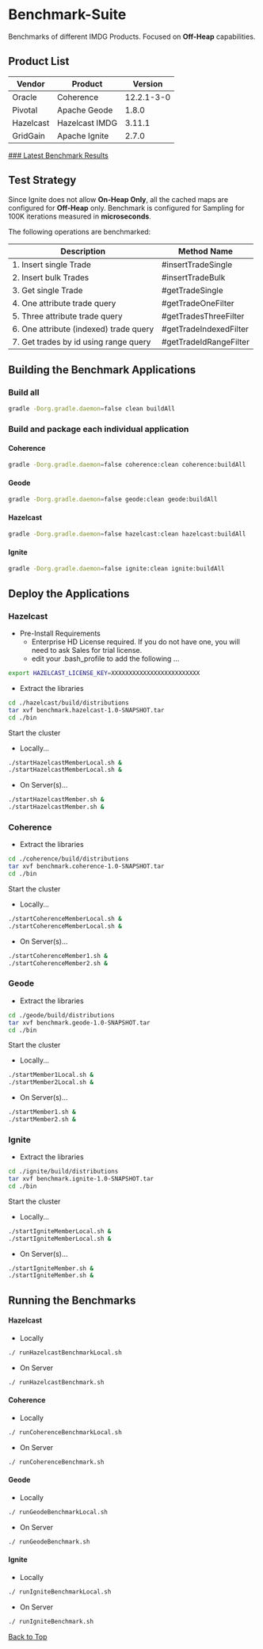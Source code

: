 
# <a name="benchmark-suite">Benchmark-Suite</a>

Benchmarks of different IMDG Products.  Focused on __Off-Heap__ capabilities.


## <a name="ProductList">Product List</a>

Vendor | Product | Version
--- |--- |---
Oracle | Coherence | 12.2.1-3-0
Pivotal | Apache Geode | 1.8.0
Hazelcast | Hazelcast IMDG | 3.11.1
GridGain | Apache Ignite | 2.7.0

<a href="https://docs.google.com/spreadsheets/d/1fe1SrNEbHsCBv3hgQkNDkVdI72kRvKmubvnW-c7xzZI">
### Latest Benchmark Results
</a>

## <a name="test-strategy">Test Strategy</a>

Since Ignite does not allow __On-Heap Only__, all the cached maps are configured for __Off-Heap__ only.  Benchmark is configured for Sampling for 100K iterations measured in __microseconds__.

The following operations are benchmarked:

Description | Method Name
--- |---
1. Insert single Trade |  #insertTradeSingle
2. Insert bulk Trades |  #insertTradeBulk
3. Get single Trade |  #getTradeSingle
4. One attribute trade query | #getTradeOneFilter
5. Three attribute trade query | #getTradesThreeFilter
6. One attribute (indexed) trade query | #getTradeIndexedFilter
7. Get trades by id using range query | #getTradeIdRangeFilter 

## <a name="Build">Building the Benchmark Applications</a>

### Build all

```bash
gradle -Dorg.gradle.daemon=false clean buildAll
```

### Build and package each individual application

#### Coherence
  
```bash
gradle -Dorg.gradle.daemon=false coherence:clean coherence:buildAll
```

#### Geode

```bash
gradle -Dorg.gradle.daemon=false geode:clean geode:buildAll
```

#### Hazelcast


```bash
gradle -Dorg.gradle.daemon=false hazelcast:clean hazelcast:buildAll
```

#### Ignite

```bash
gradle -Dorg.gradle.daemon=false ignite:clean ignite:buildAll
```

## <a name="Deploy">Deploy the Applications</a>

### Hazelcast

  * Pre-Install Requirements
    * Enterprise HD License required.  If you do not have one, you will need to ask Sales for trial license.
    * edit your .bash_profile to add the following ...

```bash
export HAZELCAST_LICENSE_KEY=XXXXXXXXXXXXXXXXXXXXXXXXX
```

  * Extract the libraries

```bash
cd ./hazelcast/build/distributions
tar xvf benchmark.hazelcast-1.0-SNAPSHOT.tar
cd ./bin
```

Start the cluster
  
  * Locally...
    
```bash
./startHazelcastMemberLocal.sh &
./startHazelcastMemberLocal.sh &
```

  * On Server(s)...
    
```bash
./startHazelcastMember.sh &
./startHazelcastMember.sh &
```
### Coherence

  * Extract the libraries

```bash
cd ./coherence/build/distributions
tar xvf benchmark.coherence-1.0-SNAPSHOT.tar
cd ./bin
```
Start the cluster

  * Locally...
  
```bash
./startCoherenceMemberLocal.sh &
./startCoherenceMemberLocal.sh &
```

  * On Server(s)...

```bash
./startCoherenceMember1.sh &
./startCoherenceMember2.sh &
```

### Geode

  * Extract the libraries

```bash
cd ./geode/build/distributions
tar xvf benchmark.geode-1.0-SNAPSHOT.tar
cd ./bin
```

Start the cluster

  * Locally...
  
```bash
./startMember1Local.sh &
./startMember2Local.sh &
```

  * On Server(s)...
```bash
./startMember1.sh &
./startMember2.sh &
```

### Ignite

  * Extract the libraries

```bash
cd ./ignite/build/distributions
tar xvf benchmark.ignite-1.0-SNAPSHOT.tar
cd ./bin
```

Start the cluster

  * Locally...
  
```bash
./startIgniteMemberLocal.sh &
./startIgniteMemberLocal.sh &
```

  * On Server(s)...
```bash
./startIgniteMember.sh &
./startIgniteMember.sh &
```

## <a name="RunBenchmarks">Running the Benchmarks</a>

#### Hazelcast

  * Locally
``` bash
./ runHazelcastBenchmarkLocal.sh
```

  * On Server
``` bash
./ runHazelcastBenchmark.sh
```

#### Coherence

  * Locally
  
``` bash
./ runCoherenceBenchmarkLocal.sh
```

  * On Server
  
``` bash
./ runCoherenceBenchmark.sh
```
#### Geode

  * Locally
  
``` bash
./ runGeodeBenchmarkLocal.sh
```

  * On Server
  
``` bash
./ runGeodeBenchmark.sh
```

#### Ignite

  * Locally
  
``` bash
./ runIgniteBenchmarkLocal.sh
```

  * On Server
  
``` bash
./ runIgniteBenchmark.sh
```

<a href="#benchmark-suite">Back to Top</a>


